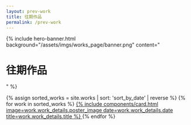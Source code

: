 ```yaml
---
layout: prev-work
title: 往期作品
permalink: /prev-work
---
```


<!-- Hero Banner Section -->
{% include hero-banner.html
    background="/assets/imgs/works_page/banner.png"
    content="<h1 class='hero-title'>往期作品</h1>"
%}

<!-- Main Content -->
<main class="prev-works-main">
  <div class="container">
    <!-- Works Grid -->
    <div class="works-grid">
      {% assign sorted_works = site.works | sort: 'sort_by_date' | reverse %}
      {% for work in sorted_works %}
        <a href="{{ work.url | relative_url }}" class="work-link">
          {% include components/card.html
             image=work.work_details.poster_image
             date=work.work_details.date
             title=work.work_details.title
          %}
        </a>
      {% endfor %}
    </div>
  </div>
</main>
